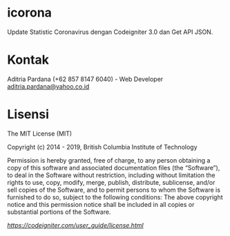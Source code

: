 # icorona
Update Statistic Coronavirus dengan Codeigniter 3.0 dan Get API JSON.

# Kontak
Aditria Pardana (+62 857 8147 6040) - Web Developer
aditria.pardana@yahoo.co.id

# Lisensi
The MIT License (MIT)

Copyright (c) 2014 - 2019, British Columbia Institute of Technology

Permission is hereby granted, free of charge, to any person obtaining a copy of this software and associated documentation files (the “Software”), to deal in the Software without restriction, including without limitation the rights to use, copy, modify, merge, publish, distribute, sublicense, and/or sell copies of the Software, and to permit persons to whom the Software is furnished to do so, subject to the following conditions: The above copyright notice and this permission notice shall be included in all copies or substantial portions of the Software.

*https://codeigniter.com/user_guide/license.html*
